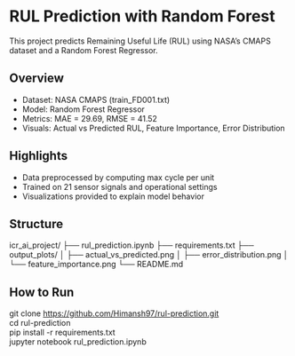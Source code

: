 
# RUL Prediction with Random Forest

This project predicts Remaining Useful Life (RUL) using NASA’s CMAPS dataset and a Random Forest Regressor.

## Overview

- Dataset: NASA CMAPS (train_FD001.txt)
- Model: Random Forest Regressor
- Metrics: MAE = 29.69, RMSE = 41.52
- Visuals: Actual vs Predicted RUL, Feature Importance, Error Distribution

## Highlights

- Data preprocessed by computing max cycle per unit
- Trained on 21 sensor signals and operational settings
- Visualizations provided to explain model behavior

## Structure

icr_ai_project/
├── rul_prediction.ipynb
├── requirements.txt
├── output_plots/
│   ├── actual_vs_predicted.png
│   ├── error_distribution.png
│   └── feature_importance.png
└── README.md

## How to Run

git clone https://github.com/Himansh97/rul-prediction.git  
cd rul-prediction  
pip install -r requirements.txt  
jupyter notebook rul_prediction.ipynb
